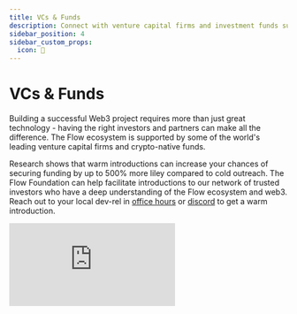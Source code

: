 ```yaml
---
title: VCs & Funds
description: Connect with venture capital firms and investment funds supporting Flow projects
sidebar_position: 4
sidebar_custom_props:
  icon: 💼
---
```


# VCs & Funds

Building a successful Web3 project requires more than just great technology - having the right investors and partners can make all the difference. The Flow ecosystem is supported by some of the world's leading venture capital firms and crypto-native funds.

Research shows that warm introductions can increase your chances of securing funding by up to 500% more liley compared to cold outreach. The Flow Foundation can help facilitate introductions to our network of trusted investors who have a deep understanding of the Flow ecosystem and web3. Reach out to your local dev-rel in [office hours](https://calendar.google.com/calendar/u/0/embed?src=c_47978f5cd9da636cadc6b8473102b5092c1a865dd010558393ecb7f9fd0c9ad0@group.calendar.google.com) or [discord](https://discord.gg/flow) to get a warm introduction.

<div style={{userSelect: "none"}}>
    <iframe 
    className="airtable-embed" 
    src="https://airtable.com/embed/appl4lT5epHlx31oE/shrhjjDu3V4cCoMM6?viewControls=on" 
    frameBorder="0" 
    onMouseWheel="" 
    style={{
        width: "100%",
        height: "533px",
        background: "transparent",
        border: "1px solid #ccc"
    }}
    />
</div>
